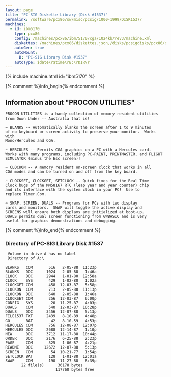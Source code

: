 ```yaml
---
layout: page
title: "PC-SIG Diskette Library (Disk #1537)"
permalink: /software/pcx86/sw/misc/pcsig/1000-1999/DISK1537/
machines:
  - id: ibm5170
    type: pcx86
    config: /machines/pcx86/ibm/5170/cga/1024kb/rev3/machine.xml
    diskettes: /machines/pcx86/diskettes.json,/disks/pcsigdisks/pcx86/diskettes.json
    autoGen: true
    autoMount:
      B: "PC-SIG Library Disk #1537"
    autoType: $date\r$time\rB:\rDIR\r
---
```


{% include machine.html id="ibm5170" %}

{% comment %}info_begin{% endcomment %}

## Information about "PROCON UTILITIES"

    PROCON UTILITIES is a handy collection of memory resident utilities
    from Down Under -- Australia that is!
    
    ~ BLANKS -- Automatically blanks the screen after 1 to 9 minutes
    of no keyboard or screen activity to preserve your monitor.  Works with
    Mono/Hercules and CGA.
    
    ~ HERCULES -- Permits CGA graphics on a PC with a Hercules card.
    Works with many programs, including PC-PAINT, PRINTMASTER, and FLIGHT
    SIMULATOR (minus the Esc screen)!
    
    ~ CLOCKON -- A memory resident on-screen clock that works in all
    CGA modes and can be turned on and off from the key board.
    
    ~ CLOCKSET, CLOCKGET, SETCLOCK -- Quick fixes for the Real Time
    Clock bugs of the MM58167 RTC (leap year and year counter) chip
    and its interface with the system clock in your PC!  Use to
    replace Timer.Com.
    
    ~ SWAP, SCREEN, DUALS -- Programs for PCs with two display
    cards and monitors.  SWAP will toggle the active display and
    SCREENS will ensure both displays are initialized at boot-up.
    DUALS permits dual screen functioning from GWBASIC and is very
    useful for graphics demonstrations and debugging.
{% comment %}info_end{% endcomment %}


### Directory of PC-SIG Library Disk #1537

     Volume in drive A has no label
     Directory of A:\

    BLANKS   COM       516   2-05-88  11:23p
    BLANKS   DOC      1024   2-05-88   1:46a
    CLOCK    DOC      2944   1-01-80  12:58a
    CLOCK    SYS       429   1-02-80   1:02a
    CLOCKGET COM       458  12-03-87   5:58p
    CLOCKON  COM       713   2-05-88  11:13p
    CLOCKON  DOC       640   2-05-88   1:46a
    CLOCKSET COM       256  12-03-87   6:00p
    CONFIG   SYS        20  11-25-87   4:03p
    DUALS    COM       540  12-03-87  10:28p
    DUALS    DOC      3456  12-07-88   5:13p
    FILE1537 TXT      2439   8-10-89   4:48p
    GO       BAT        42   8-10-59   4:53p
    HERCULES COM       756  12-08-87  12:07p
    HERCULES DOC      2688  12-14-87   1:10p
    NEW      DOC      3712  11-17-88  10:44p
    ORDER    DOC      2176   6-25-88   2:23p
    PAGE     COM       325   1-06-87   4:21p
    README   DOC     12672  12-07-88   5:13p
    SCREEN   COM        54  10-21-77   1:54p
    SETCLOCK BAT       128   1-01-88  12:01a
    SWAP     COM       190  11-27-88   8:39p
           22 file(s)      36178 bytes
                          117760 bytes free
